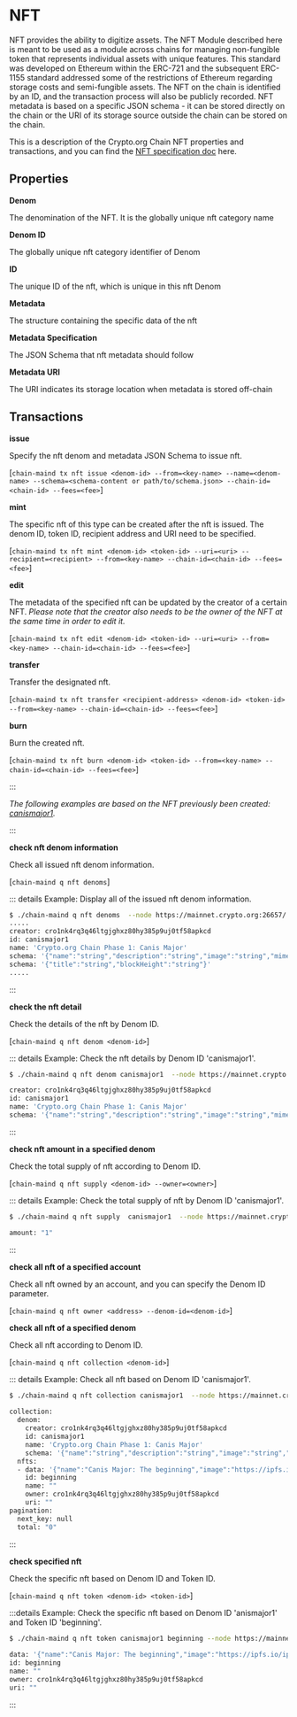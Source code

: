 # NFT 

NFT provides the ability to digitize assets. The NFT Module described here is meant to be used as a module across chains for managing non-fungible token that represents individual assets with unique features. This standard was developed on Ethereum within the ERC-721 and the subsequent ERC-1155 standard addressed some of the restrictions of Ethereum regarding storage costs and semi-fungible assets.
The NFT on the chain is identified by an ID, and the transaction process will also be publicly recorded. NFT metadata is based on a specific JSON schema - it can be stored directly on the chain or the URI of its storage source outside the chain can be stored on the chain. 

This is a description of the Crypto.org Chain NFT properties and transactions, and you can find the [NFT specification doc](https://github.com/crypto-org-chain/chain-main/tree/master/x/nft/spec) here.

## Properties

**Denom**

The denomination of the NFT. It is the globally unique nft category name

**Denom ID** 

The globally unique nft category identifier of Denom

**ID**

The unique ID of the nft, which is unique in this nft Denom

**Metadata**

The structure containing the specific data of the nft

**Metadata Specification**

The JSON Schema that nft metadata should follow

**Metadata URI**

The URI indicates its storage location when metadata is stored off-chain



## Transactions

**issue**

Specify the nft denom and metadata JSON Schema to issue nft.

[`chain-maind tx nft issue <denom-id> --from=<key-name> --name=<denom-name> --schema=<schema-content or path/to/schema.json> --chain-id=<chain-id> --fees=<fee>`]
  
**mint**

The specific nft of this type can be created after the nft is issued. The denom ID, token ID, recipient address and URI need to be specified.

[`chain-maind tx nft mint <denom-id> <token-id> --uri=<uri> --recipient=<recipient> --from=<key-name> --chain-id=<chain-id> --fees=<fee>`]

**edit**
  
The metadata of the specified nft can be updated by the creator of a certain NFT. 
*Please note that the creator also needs to be the owner of the NFT at the same time in order to edit it.*

[`chain-maind tx nft edit <denom-id> <token-id> --uri=<uri> --from=<key-name> --chain-id=<chain-id> --fees=<fee>`]

**transfer**
  
Transfer the designated nft.

[`chain-maind tx nft transfer <recipient-address> <denom-id> <token-id> --from=<key-name> --chain-id=<chain-id> --fees=<fee>`]

**burn**
  
Burn the created nft.

[`chain-maind tx nft burn <denom-id> <token-id> --from=<key-name> --chain-id=<chain-id> --fees=<fee>`]


:::

*The following examples are based on the NFT previously been created: [canismajor1](https://crypto.org/explorer/nfts/tokens/canismajor1/beginning).*

:::

**check nft denom information**

Check all issued nft denom information.

[`chain-maind q nft denoms`]


::: details Example: Display all of the issued nft denom information.

  ```bash
$ ./chain-maind q nft denoms  --node https://mainnet.crypto.org:26657/
  .....
  creator: cro1nk4rq3q46ltgjghxz80hy385p9uj0tf58apkcd
  id: canismajor1
  name: 'Crypto.org Chain Phase 1: Canis Major'
  schema: '{"name":"string","description":"string","image":"string","mimeType":"string"}'
  schema: '{"title":"string","blockHeight":"string"}'
  .....
```
:::

**check the nft detail**

Check the details of the nft by Denom ID.

[`chain-maind q nft denom <denom-id>`]

::: details Example: Check the nft details by Denom ID 'canismajor1'.

```bash
$ ./chain-maind q nft denom canismajor1  --node https://mainnet.crypto.org:26657/

creator: cro1nk4rq3q46ltgjghxz80hy385p9uj0tf58apkcd
id: canismajor1
name: 'Crypto.org Chain Phase 1: Canis Major'
schema: '{"name":"string","description":"string","image":"string","mimeType":"string"}'

```
:::

**check nft amount in a specified denom**
  
Check the total supply of nft according to Denom ID. 
  
[`chain-maind q nft supply <denom-id> --owner=<owner>`]

::: details Example: Check the total supply of nft by Denom ID 'canismajor1'. 

```bash
$ ./chain-maind q nft supply  canismajor1  --node https://mainnet.crypto.org:26657/

amount: "1"
```
:::


**check all nft of a specified account**
  
Check all nft owned by an account, and you can specify the Denom ID parameter.
  
[`chain-maind q nft owner <address> --denom-id=<denom-id>`]



**check all nft of a specified denom**
  
Check all nft according to Denom ID.
  
[`chain-maind q nft collection <denom-id>`]

::: details Example: Check all nft based on Denom ID 'canismajor1'.
  
``` bash 
$ ./chain-maind q nft collection canismajor1  --node https://mainnet.crypto.org:26657/
  
collection:
  denom:
    creator: cro1nk4rq3q46ltgjghxz80hy385p9uj0tf58apkcd
    id: canismajor1
    name: 'Crypto.org Chain Phase 1: Canis Major'
    schema: '{"name":"string","description":"string","image":"string","mimeType":"string"}'
  nfts:
  - data: '{"name":"Canis Major: The beginning","image":"https://ipfs.io/ipfs/QmUqmgx7axVihM3g29DpJRxvPHzEJLZQfWckHDM9qB5hTY","mimeType":"image/jpeg"}'
    id: beginning
    name: ""
    owner: cro1nk4rq3q46ltgjghxz80hy385p9uj0tf58apkcd
    uri: ""
pagination:
  next_key: null
  total: "0"

```
:::

 
**check specified nft**
  
Check the specific nft based on Denom ID and Token ID.
  
[`chain-maind q nft token <denom-id> <token-id>`]

:::details Example: Check the specific nft based on Denom ID 'anismajor1' and Token ID 'beginning'.
  
```bash
$ ./chain-maind q nft token canismajor1 beginning --node https://mainnet.crypto.org:26657/
  
data: '{"name":"Canis Major: The beginning","image":"https://ipfs.io/ipfs/QmUqmgx7axVihM3g29DpJRxvPHzEJLZQfWckHDM9qB5hTY","mimeType":"image/jpeg"}'
id: beginning
name: ""
owner: cro1nk4rq3q46ltgjghxz80hy385p9uj0tf58apkcd
uri: ""
```
:::
